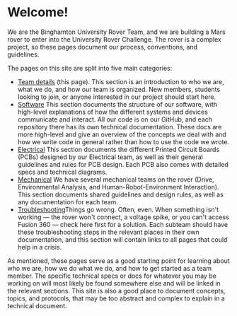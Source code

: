 # Welcome!

We are the Binghamton University Rover Team, and we are building a Mars rover to enter into the University Rover Challenge. The rover is a complex project, so these pages document our process, conventions, and guidelines.&#x20;

The pages on this site are split into five main categories:&#x20;

* [Team details](http://127.0.0.1:5000/o/cecka0SiHCkEKdZJzt6Q/s/lX3w5vgbyxScLPZkgeCk/ "mention") (this page). This section is an introduction to who we are, what we do, and how our team is organized. New members, students looking to join, or anyone interested in our project should start here.
* [Software](http://127.0.0.1:5000/o/cecka0SiHCkEKdZJzt6Q/s/Xy9UCQVV6ub6qMjWZys9/ "mention") This section documents the structure of our software, with high-level explanations of how the different systems and devices communicate and interact. All our code is on our GitHub, and each repository there has its own technical documentation. These docs are more high-level and give an overview of the concepts we deal with and how we write code in general rather than how to use the code we wrote.
* [Electrical](http://127.0.0.1:5000/o/cecka0SiHCkEKdZJzt6Q/s/bhTceLnBzIhrlO6WDIv5/ "mention") This section documents the different Printed Circuit Boards (PCBs) designed by our Electrical team, as well as their general guidelines and rules for PCB design. Each PCB also comes with detailed specs and technical diagrams.&#x20;
* [Mechanical](http://127.0.0.1:5000/o/cecka0SiHCkEKdZJzt6Q/s/afr4EWTwHjeKu1J4SGlu/ "mention") We have several mechanical teams on the rover (Drive, Environmental Analysis, and Human-Robot-Environment Interaction). This section documents shared guidelines and design rules, as well as any documentation for each team.
* [Troubleshooting](http://127.0.0.1:5000/o/cecka0SiHCkEKdZJzt6Q/s/bwphQGF7LcFlxAztxG7t/ "mention")Things go wrong. Often, even. When something isn't working — the rover won't connect, a voltage spike, or you can't access Fusion 360 — check here first for a solution. Each subteam should have these troubleshooting steps in the relevant places in their own documentation, and this section will contain links to all pages that could help in a crisis.

As mentioned, these pages serve as a good starting point for learning about who we are, how we do what we do, and how to get started as a team member. The specific technical specs or docs for whatever you may be working on will most likely be found somewhere else and will be linked in the relevant sections. This site is also a good place to document concepts, topics, and protocols, that may be too abstract and complex to explain in a technical document.
